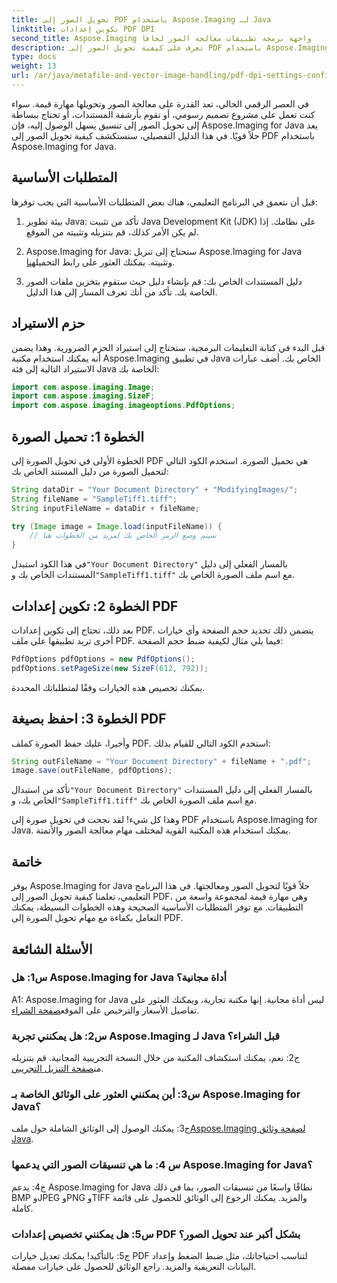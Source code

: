 ```yaml
---
title: تحويل الصور إلى PDF باستخدام Aspose.Imaging لـ Java
linktitle: تكوين إعدادات PDF DPI
second_title: Aspose.Imaging واجهة برمجة تطبيقات معالجة الصور لجافا
description: تعرف على كيفية تحويل الصور إلى PDF باستخدام Aspose.Imaging for Java. دليل خطوة بخطوة لمعالجة الصور بكفاءة.
type: docs
weight: 13
url: /ar/java/metafile-and-vector-image-handling/pdf-dpi-settings-configuration/
---
```

في العصر الرقمي الحالي، تعد القدرة على معالجة الصور وتحويلها مهارة قيمة. سواء كنت تعمل على مشروع تصميم رسومي، أو تقوم بأرشفة المستندات، أو تحتاج ببساطة إلى تحويل الصور إلى تنسيق يسهل الوصول إليه، فإن Aspose.Imaging for Java يعد حلاً قويًا. في هذا الدليل التفصيلي، سنستكشف كيفية تحويل الصور إلى PDF باستخدام Aspose.Imaging for Java.

## المتطلبات الأساسية

قبل أن نتعمق في البرنامج التعليمي، هناك بعض المتطلبات الأساسية التي يجب توفرها:

1. بيئة تطوير Java: تأكد من تثبيت Java Development Kit (JDK) على نظامك. إذا لم يكن الأمر كذلك، قم بتنزيله وتثبيته من الموقع.

2.  Aspose.Imaging for Java: ستحتاج إلى تنزيل Aspose.Imaging for Java وتثبيته. يمكنك العثور على رابط التحميل[هنا](https://releases.aspose.com/imaging/java/).

3. دليل المستندات الخاص بك: قم بإنشاء دليل حيث ستقوم بتخزين ملفات الصور الخاصة بك. تأكد من أنك تعرف المسار إلى هذا الدليل.

## حزم الاستيراد

قبل البدء في كتابة التعليمات البرمجية، ستحتاج إلى استيراد الحزم الضرورية. وهذا يضمن أنه يمكنك استخدام مكتبة Aspose.Imaging في تطبيق Java الخاص بك. أضف عبارات الاستيراد التالية إلى فئة Java الخاصة بك:

```java
import com.aspose.imaging.Image;
import com.aspose.imaging.SizeF;
import com.aspose.imaging.imageoptions.PdfOptions;
```

## الخطوة 1: تحميل الصورة

الخطوة الأولى في تحويل الصورة إلى PDF هي تحميل الصورة. استخدم الكود التالي لتحميل الصورة من دليل المستند الخاص بك:

```java
String dataDir = "Your Document Directory" + "ModifyingImages/";
String fileName = "SampleTiff1.tiff";
String inputFileName = dataDir + fileName;

try (Image image = Image.load(inputFileName)) {
    // سيتم وضع الرمز الخاص بك لمزيد من الخطوات هنا
}
```

 في هذا الكود استبدل`"Your Document Directory"` بالمسار الفعلي إلى دليل المستندات الخاص بك و`"SampleTiff1.tiff"` مع اسم ملف الصورة الخاص بك.

## الخطوة 2: تكوين إعدادات PDF

بعد ذلك، تحتاج إلى تكوين إعدادات PDF. يتضمن ذلك تحديد حجم الصفحة وأي خيارات أخرى تريد تطبيقها على ملف PDF. فيما يلي مثال لكيفية ضبط حجم الصفحة:

```java
PdfOptions pdfOptions = new PdfOptions();
pdfOptions.setPageSize(new SizeF(612, 792));
```

يمكنك تخصيص هذه الخيارات وفقًا لمتطلباتك المحددة.

## الخطوة 3: احفظ بصيغة PDF

وأخيرا، عليك حفظ الصورة كملف PDF. استخدم الكود التالي للقيام بذلك:

```java
String outFileName = "Your Document Directory" + fileName + ".pdf";
image.save(outFileName, pdfOptions);
```

 تأكد من استبدال`"Your Document Directory"` بالمسار الفعلي إلى دليل المستندات الخاص بك، و`"SampleTiff1.tiff"` مع اسم ملف الصورة الخاص بك.

وهذا كل شيء! لقد نجحت في تحويل صورة إلى PDF باستخدام Aspose.Imaging for Java. يمكنك استخدام هذه المكتبة القوية لمختلف مهام معالجة الصور والأتمتة.

## خاتمة

يوفر Aspose.Imaging for Java حلاً قويًا لتحويل الصور ومعالجتها. في هذا البرنامج التعليمي، تعلمنا كيفية تحويل الصور إلى PDF، وهي مهارة قيمة لمجموعة واسعة من التطبيقات. مع توفر المتطلبات الأساسية الصحيحة وهذه الخطوات البسيطة، يمكنك التعامل بكفاءة مع مهام تحويل الصورة إلى PDF.

## الأسئلة الشائعة

### س1: هل Aspose.Imaging for Java أداة مجانية؟

A1: Aspose.Imaging for Java ليس أداة مجانية. إنها مكتبة تجارية، ويمكنك العثور على تفاصيل الأسعار والترخيص على الموقع[صفحة الشراء](https://purchase.aspose.com/buy).

### س2: هل يمكنني تجربة Aspose.Imaging لـ Java قبل الشراء؟

 ج2: نعم، يمكنك استكشاف المكتبة من خلال النسخة التجريبية المجانية. قم بتنزيله من[صفحة التنزيل التجريبي](https://releases.aspose.com/).

### س3: أين يمكنني العثور على الوثائق الخاصة بـ Aspose.Imaging for Java؟

 ج3: يمكنك الوصول إلى الوثائق الشاملة حول ملف[Aspose.Imaging لصفحة وثائق Java](https://reference.aspose.com/imaging/java/).

### س 4: ما هي تنسيقات الصور التي يدعمها Aspose.Imaging for Java؟

ج4: يدعم Aspose.Imaging for Java نطاقًا واسعًا من تنسيقات الصور، بما في ذلك BMP وJPEG وPNG وTIFF والمزيد. يمكنك الرجوع إلى الوثائق للحصول على قائمة كاملة.

### س5: هل يمكنني تخصيص إعدادات PDF بشكل أكبر عند تحويل الصور؟

ج5: بالتأكيد! يمكنك تعديل خيارات PDF لتناسب احتياجاتك، مثل ضبط الضغط وإعداد البيانات التعريفية والمزيد. راجع الوثائق للحصول على خيارات مفصلة.